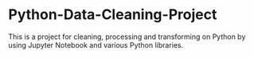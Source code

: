 # Python-Data-Cleaning-Project
This is a project for cleaning, processing and transforming on Python by using Jupyter Notebook and various Python libraries.
